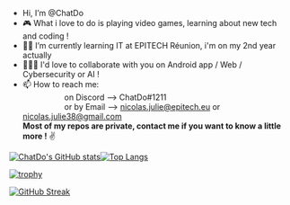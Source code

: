 - Hi, I’m @ChatDo
- 🎮 What i love to do is playing video games, learning about new tech and coding !
- 👨‍🎓 I’m currently learning IT at EPITECH Réunion, i'm on my 2nd year actually
- 🧑‍🤝‍🧑 I'd love to collaborate with you on Android app / Web / Cybersecurity or AI !
- 📫 How to reach me:<br>
&ensp;&ensp;&ensp;&ensp;&ensp;&ensp;&ensp;&ensp;&ensp;&ensp;
                on Discord --> ChatDo#1211<br>
&ensp;&ensp;&ensp;&ensp;&ensp;&ensp;&ensp;&ensp;&ensp;&ensp;
                or by Email --> nicolas.julie@epitech.eu or nicolas.julie38@gmail.com<br>
**Most of my repos are private, contact me if you want to know a little more !** :v:


[![ChatDo's GitHub stats](https://github-readme-stats.vercel.app/api?username=ChatDo&show_icons=true&count_private=true&theme=dark)](https://github.com/anuraghazra/github-readme-stats)[![Top Langs](https://github-readme-stats.vercel.app/api/top-langs/?username=ChatDo&theme=dark)](https://github.com/anuraghazra/github-readme-stats)

[![trophy](https://github-profile-trophy.vercel.app/?username=ChatDo&theme=chalk)](https://github.com/ryo-ma/github-profile-trophy)

[![GitHub Streak](http://github-readme-streak-stats.herokuapp.com?user=ChatDo&theme=dark)](https://git.io/streak-stats)
